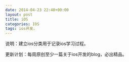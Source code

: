 ```yaml
---
date: 2014-04-23 22:40+00:00
layout: post
title: iOS
categories: IOS
tags: ios开发，
---
```

说明：建立ios分类用于记录ios学习过程。

更新计划：每周原创至少一篇关于ios开发的blog，必出精品。